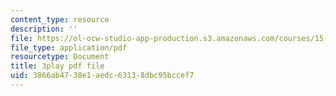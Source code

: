 ```yaml
---
content_type: resource
description: ''
file: https://ol-ocw-studio-app-production.s3.amazonaws.com/courses/15-879-research-seminar-in-system-dynamics-spring-2014/3866ab4738e1aedc63138dbc95bccef7_pPqI5LbC96Y.pdf
file_type: application/pdf
resourcetype: Document
title: 3play pdf file
uid: 3866ab47-38e1-aedc-6313-8dbc95bccef7
---
```

